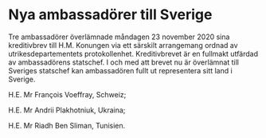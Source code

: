 # Nya ambassadörer till Sverige

Tre ambassadörer överlämnade måndagen 23 november 2020 sina kreditivbrev till H.M. Konungen via ett särskilt arrangemang ordnad av utrikesdepartementets protokollenhet. Kreditivbrevet är en fullmakt utfärdad av ambassadörens statschef. I och med att brevet nu är överlämnat till Sveriges statschef kan ambassadören fullt ut representera sitt land i Sverige.

H.E. Mr François Voeffray, Schweiz;

H.E. Mr Andrii Plakhotniuk, Ukraina;

H.E. Mr Riadh Ben Sliman, Tunisien.
